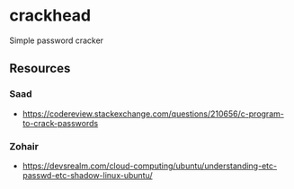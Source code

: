# crackhead
Simple password cracker

## Resources

### Saad
- https://codereview.stackexchange.com/questions/210656/c-program-to-crack-passwords

### Zohair
- https://devsrealm.com/cloud-computing/ubuntu/understanding-etc-passwd-etc-shadow-linux-ubuntu/
